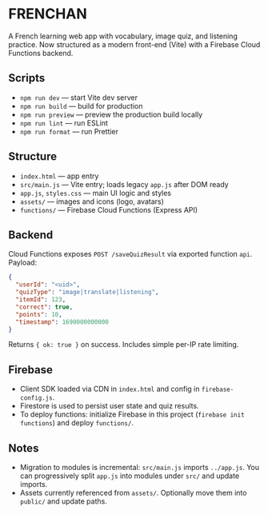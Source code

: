 # FRENCHAN

A French learning web app with vocabulary, image quiz, and listening practice. Now structured as a modern front-end (Vite) with a Firebase Cloud Functions backend.

## Scripts

- `npm run dev` — start Vite dev server
- `npm run build` — build for production
- `npm run preview` — preview the production build locally
- `npm run lint` — run ESLint
- `npm run format` — run Prettier

## Structure

- `index.html` — app entry
- `src/main.js` — Vite entry; loads legacy `app.js` after DOM ready
- `app.js`, `styles.css` — main UI logic and styles
- `assets/` — images and icons (logo, avatars)
- `functions/` — Firebase Cloud Functions (Express API)

## Backend

Cloud Functions exposes `POST /saveQuizResult` via exported function `api`. Payload:
```json
{
  "userId": "<uid>",
  "quizType": "image|translate|listening",
  "itemId": 123,
  "correct": true,
  "points": 10,
  "timestamp": 1690000000000
}
```
Returns `{ ok: true }` on success. Includes simple per-IP rate limiting.

## Firebase

- Client SDK loaded via CDN in `index.html` and config in `firebase-config.js`.
- Firestore is used to persist user state and quiz results.
- To deploy functions: initialize Firebase in this project (`firebase init functions`) and deploy `functions/`.

## Notes

- Migration to modules is incremental: `src/main.js` imports `../app.js`. You can progressively split `app.js` into modules under `src/` and update imports.
- Assets currently referenced from `assets/`. Optionally move them into `public/` and update paths.
